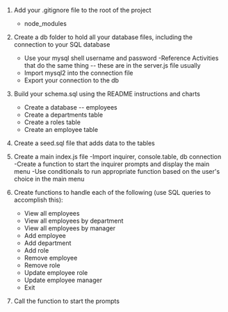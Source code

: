 1. Add your .gitignore file to the root of the project
    - node_modules

2. Create a db folder to hold all your database files, including the connection to your SQL database
    - Use your mysql shell username and password
    -Reference Activities that do the same thing -- these are in the server.js file usually
    - Import mysql2 into the connection file
    - Export your connection to the db

3. Build your schema.sql using the README instructions and charts
    - Create a database -- employees
    - Create a departments table
    - Create a roles table
    - Create an employee table

4. Create a seed.sql file that adds data to the tables

5. Create a main index.js file
    -Import inquirer, console.table, db connection 
    -Create a function to start the inquirer prompts and display the main menu
    -Use conditionals to run appropriate function based on the user's choice in the main menu

6. Create functions to handle each of the following (use SQL queries to accomplish this):
    - View all employees
    - View all employees by department
    - View all employees by manager
    - Add employee
    - Add department
    - Add role
    - Remove employee
    - Remove role
    - Update employee role
    - Update employee manager
    - Exit

7. Call the function to start the prompts